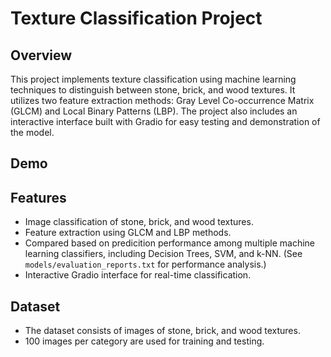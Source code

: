 # Texture Classification Project

## Overview
This project implements texture classification using machine learning techniques to distinguish between stone, brick, and wood textures. It utilizes two feature extraction methods: Gray Level Co-occurrence Matrix (GLCM) and Local Binary Patterns (LBP). The project also includes an interactive interface built with Gradio for easy testing and demonstration of the model.

## Demo


## Features
- Image classification of stone, brick, and wood textures.
- Feature extraction using GLCM and LBP methods.
- Compared based on predicition performance among multiple machine learning classifiers, including Decision Trees, SVM, and k-NN. (See `models/evaluation_reports.txt` for performance analysis.)
- Interactive Gradio interface for real-time classification.

## Dataset
- The dataset consists of images of stone, brick, and wood textures.
- 100 images per category are used for training and testing.
